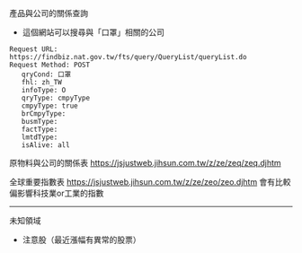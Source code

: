 產品與公司的關係查詢
- 這個網站可以搜尋與「口罩」相關的公司
```
Request URL: https://findbiz.nat.gov.tw/fts/query/QueryList/queryList.do
Request Method: POST
   qryCond: 口罩
   fhl: zh_TW
   infoType: O
   qryType: cmpyType
   cmpyType: true
   brCmpyType: 
   busmType: 
   factType: 
   lmtdType: 
   isAlive: all
```

原物料與公司的關係表
https://jsjustweb.jihsun.com.tw/z/ze/zeq/zeq.djhtm

全球重要指數表
https://jsjustweb.jihsun.com.tw/z/ze/zeo/zeo.djhtm
會有比較偏影響科技業or工業的指數

---

未知領域
- 注意股（最近漲幅有異常的股票）

